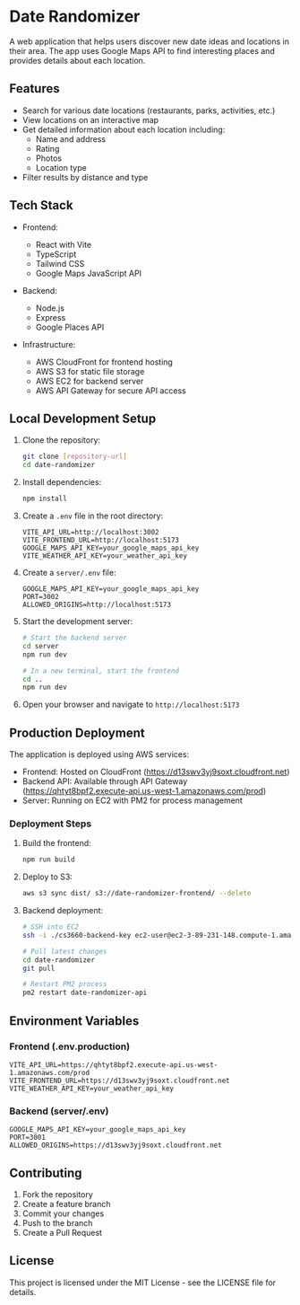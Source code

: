 # Date Randomizer

A web application that helps users discover new date ideas and locations in their area. The app uses Google Maps API to find interesting places and provides details about each location.

## Features

- Search for various date locations (restaurants, parks, activities, etc.)
- View locations on an interactive map
- Get detailed information about each location including:
  - Name and address
  - Rating
  - Photos
  - Location type
- Filter results by distance and type

## Tech Stack

- Frontend:
  - React with Vite
  - TypeScript
  - Tailwind CSS
  - Google Maps JavaScript API

- Backend:
  - Node.js
  - Express
  - Google Places API

- Infrastructure:
  - AWS CloudFront for frontend hosting
  - AWS S3 for static file storage
  - AWS EC2 for backend server
  - AWS API Gateway for secure API access

## Local Development Setup

1. Clone the repository:
   ```bash
   git clone [repository-url]
   cd date-randomizer
   ```

2. Install dependencies:
   ```bash
   npm install
   ```

3. Create a `.env` file in the root directory:
   ```env
   VITE_API_URL=http://localhost:3002
   VITE_FRONTEND_URL=http://localhost:5173
   GOOGLE_MAPS_API_KEY=your_google_maps_api_key
   VITE_WEATHER_API_KEY=your_weather_api_key
   ```

4. Create a `server/.env` file:
   ```env
   GOOGLE_MAPS_API_KEY=your_google_maps_api_key
   PORT=3002
   ALLOWED_ORIGINS=http://localhost:5173
   ```

5. Start the development server:
   ```bash
   # Start the backend server
   cd server
   npm run dev

   # In a new terminal, start the frontend
   cd ..
   npm run dev
   ```

6. Open your browser and navigate to `http://localhost:5173`

## Production Deployment

The application is deployed using AWS services:

- Frontend: Hosted on CloudFront (https://d13swv3yj9soxt.cloudfront.net)
- Backend API: Available through API Gateway (https://qhtyt8bpf2.execute-api.us-west-1.amazonaws.com/prod)
- Server: Running on EC2 with PM2 for process management

### Deployment Steps

1. Build the frontend:
   ```bash
   npm run build
   ```

2. Deploy to S3:
   ```bash
   aws s3 sync dist/ s3://date-randomizer-frontend/ --delete
   ```

3. Backend deployment:
   ```bash
   # SSH into EC2
   ssh -i ./cs3660-backend-key ec2-user@ec2-3-89-231-148.compute-1.amazonaws.com

   # Pull latest changes
   cd date-randomizer
   git pull

   # Restart PM2 process
   pm2 restart date-randomizer-api
   ```

## Environment Variables

### Frontend (.env.production)
```env
VITE_API_URL=https://qhtyt8bpf2.execute-api.us-west-1.amazonaws.com/prod
VITE_FRONTEND_URL=https://d13swv3yj9soxt.cloudfront.net
VITE_WEATHER_API_KEY=your_weather_api_key
```

### Backend (server/.env)
```env
GOOGLE_MAPS_API_KEY=your_google_maps_api_key
PORT=3001
ALLOWED_ORIGINS=https://d13swv3yj9soxt.cloudfront.net
```

## Contributing

1. Fork the repository
2. Create a feature branch
3. Commit your changes
4. Push to the branch
5. Create a Pull Request

## License

This project is licensed under the MIT License - see the LICENSE file for details.
